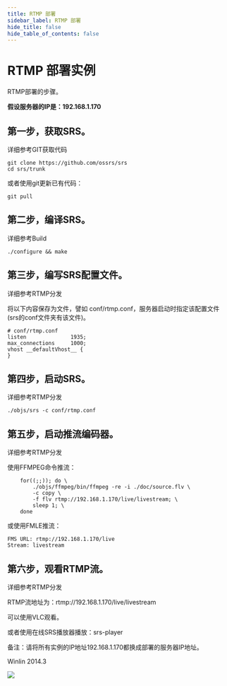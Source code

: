 ```yaml
---
title: RTMP 部署
sidebar_label: RTMP 部署
hide_title: false
hide_table_of_contents: false
---
```


# RTMP 部署实例

RTMP部署的步骤。

**假设服务器的IP是：192.168.1.170**

## 第一步，获取SRS。

详细参考GIT获取代码

```
git clone https://github.com/ossrs/srs
cd srs/trunk
```

或者使用git更新已有代码：

```
git pull
```


## 第二步，编译SRS。
详细参考Build

```
./configure && make
```


## 第三步，编写SRS配置文件。
详细参考RTMP分发

将以下内容保存为文件，譬如 conf/rtmp.conf，服务器启动时指定该配置文件(srs的conf文件夹有该文件)。

```
# conf/rtmp.conf
listen              1935;
max_connections     1000;
vhost __defaultVhost__ {
}
```

## 第四步，启动SRS。
详细参考RTMP分发

```
./objs/srs -c conf/rtmp.conf
```

## 第五步，启动推流编码器。
详细参考RTMP分发

使用FFMPEG命令推流：
```
    for((;;)); do \
        ./objs/ffmpeg/bin/ffmpeg -re -i ./doc/source.flv \
        -c copy \
        -f flv rtmp://192.168.1.170/live/livestream; \
        sleep 1; \
    done
```

或使用FMLE推流：

```
FMS URL: rtmp://192.168.1.170/live
Stream: livestream
```

## 第六步，观看RTMP流。
详细参考RTMP分发


RTMP流地址为：rtmp://192.168.1.170/live/livestream

可以使用VLC观看。

或者使用在线SRS播放器播放：srs-player

备注：请将所有实例的IP地址192.168.1.170都换成部署的服务器IP地址。

Winlin 2014.3

![](https://ossrs.net/gif/v1/sls.gif?site=ossrs.net&path=/lts/doc/zh/v4/sample-rtmp)


